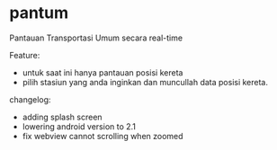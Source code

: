 pantum
======

Pantauan Transportasi Umum secara real-time

Feature:
- untuk saat ini hanya pantauan posisi kereta
- pilih stasiun yang anda inginkan dan muncullah data posisi kereta.

changelog:
- adding splash screen
- lowering android version to 2.1
- fix webview cannot scrolling when zoomed
